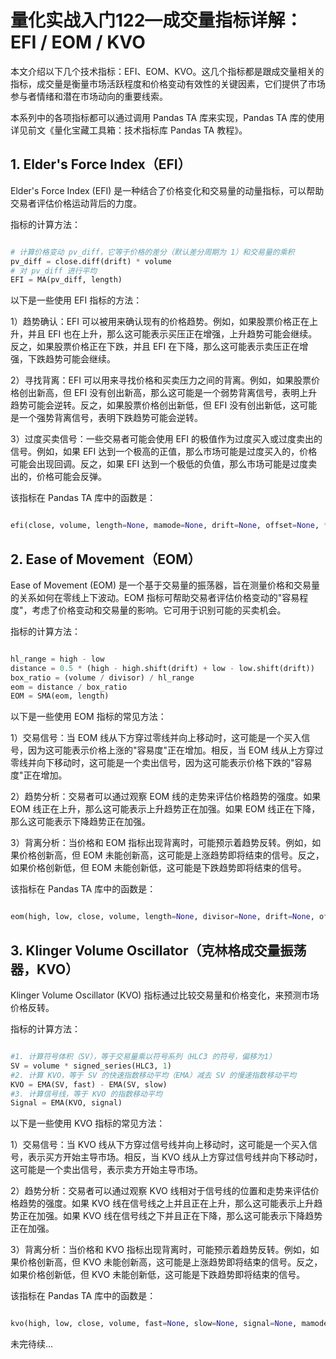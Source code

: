 # 量化实战入门122—成交量指标详解：EFI / EOM / KVO 

本文介绍以下几个技术指标：EFI、EOM、KVO。这几个指标都是跟成交量相关的指标，成交量是衡量市场活跃程度和价格变动有效性的关键因素，它们提供了市场参与者情绪和潜在市场动向的重要线索。

本系列中的各项指标都可以通过调用 Pandas TA 库来实现，Pandas TA 库的使用详见前文《量化宝藏工具箱：技术指标库 Pandas TA 教程》。
## 1. Elder's Force Index（EFI）
Elder's Force Index (EFI) 是一种结合了价格变化和交易量的动量指标，可以帮助交易者评估价格运动背后的力度。

指标的计算方法：

```python 

# 计算价格变动 pv_diff，它等于价格的差分（默认差分周期为 1）和交易量的乘积
pv_diff = close.diff(drift) * volume
# 对 pv_diff 进行平均
EFI = MA(pv_diff, length)

```

以下是一些使用 EFI 指标的方法：

1）趋势确认：EFI 可以被用来确认现有的价格趋势。例如，如果股票价格正在上升，并且 EFI 也在上升，那么这可能表示买压正在增强，上升趋势可能会继续。反之，如果股票价格正在下跌，并且 EFI 在下降，那么这可能表示卖压正在增强，下跌趋势可能会继续。

2）寻找背离：EFI 可以用来寻找价格和买卖压力之间的背离。例如，如果股票价格创出新高，但 EFI 没有创出新高，那么这可能是一个弱势背离信号，表明上升趋势可能会逆转。反之，如果股票价格创出新低，但 EFI 没有创出新低，这可能是一个强势背离信号，表明下跌趋势可能会逆转。

3）过度买卖信号：一些交易者可能会使用 EFI 的极值作为过度买入或过度卖出的信号。例如，如果 EFI 达到一个极高的正值，那么市场可能是过度买入的，价格可能会出现回调。反之，如果 EFI 达到一个极低的负值，那么市场可能是过度卖出的，价格可能会反弹。

该指标在 Pandas TA 库中的函数是：

```python 

efi(close, volume, length=None, mamode=None, drift=None, offset=None, **kwargs)

```

## 2. Ease of Movement（EOM）
Ease of Movement (EOM) 是一个基于交易量的振荡器，旨在测量价格和交易量的关系如何在零线上下波动。EOM 指标可帮助交易者评估价格变动的"容易程度"，考虑了价格变动和交易量的影响。它可用于识别可能的买卖机会。

指标的计算方法：

```python 

hl_range = high - low
distance = 0.5 * (high - high.shift(drift) + low - low.shift(drift))
box_ratio = (volume / divisor) / hl_range
eom = distance / box_ratio
EOM = SMA(eom, length)

```

以下是一些使用 EOM 指标的常见方法：

1）交易信号：当 EOM 线从下方穿过零线并向上移动时，这可能是一个买入信号，因为这可能表示价格上涨的"容易度"正在增加。相反，当 EOM 线从上方穿过零线并向下移动时，这可能是一个卖出信号，因为这可能表示价格下跌的"容易度"正在增加。

2）趋势分析：交易者可以通过观察 EOM 线的走势来评估价格趋势的强度。如果 EOM 线正在上升，那么这可能表示上升趋势正在加强。如果 EOM 线正在下降，那么这可能表示下降趋势正在加强。

3）背离分析：当价格和 EOM 指标出现背离时，可能预示着趋势反转。例如，如果价格创新高，但 EOM 未能创新高，这可能是上涨趋势即将结束的信号。反之，如果价格创新低，但 EOM 未能创新低，这可能是下跌趋势即将结束的信号。

该指标在 Pandas TA 库中的函数是：

```python 

eom(high, low, close, volume, length=None, divisor=None, drift=None, offset=None, **kwargs)

```

## 3. Klinger Volume Oscillator（克林格成交量振荡器，KVO）
Klinger Volume Oscillator (KVO) 指标通过比较交易量和价格变化，来预测市场价格反转。

指标的计算方法：

```python 

#1. 计算符号体积（SV），等于交易量乘以符号系列（HLC3 的符号，偏移为1）
SV = volume * signed_series(HLC3, 1)
#2. 计算 KVO，等于 SV 的快速指数移动平均（EMA）减去 SV 的慢速指数移动平均
KVO = EMA(SV, fast) - EMA(SV, slow)
#3. 计算信号线，等于 KVO 的指数移动平均
Signal = EMA(KVO, signal)

```

以下是一些使用 KVO 指标的常见方法：

1）交易信号：当 KVO 线从下方穿过信号线并向上移动时，这可能是一个买入信号，表示买方开始主导市场。相反，当 KVO 线从上方穿过信号线并向下移动时，这可能是一个卖出信号，表示卖方开始主导市场。

2）趋势分析：交易者可以通过观察 KVO 线相对于信号线的位置和走势来评估价格趋势的强度。如果 KVO 线在信号线之上并且正在上升，那么这可能表示上升趋势正在加强。如果 KVO 线在信号线之下并且正在下降，那么这可能表示下降趋势正在加强。

3）背离分析：当价格和 KVO 指标出现背离时，可能预示着趋势反转。例如，如果价格创新高，但 KVO 未能创新高，这可能是上涨趋势即将结束的信号。反之，如果价格创新低，但 KVO 未能创新低，这可能是下跌趋势即将结束的信号。

该指标在 Pandas TA 库中的函数是：

```python 

kvo(high, low, close, volume, fast=None, slow=None, signal=None, mamode=None, drift=None, offset=None, **kwargs)

```

未完待续…